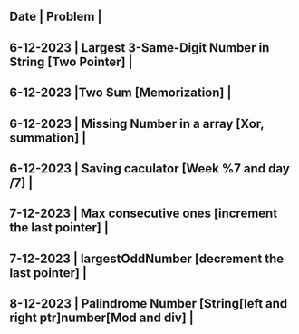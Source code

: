 Date		|		 Problem													|
---------------------------------------------------------------------------------
6-12-2023	| Largest 3-Same-Digit Number in String	[Two Pointer]				|
---------------------------------------------------------------------------------
6-12-2023	|Two Sum [Memorization]												|
---------------------------------------------------------------------------------
6-12-2023	| Missing Number in a array [Xor, summation]						|
---------------------------------------------------------------------------------
6-12-2023	| Saving caculator [Week %7 and day /7]								|
---------------------------------------------------------------------------------
7-12-2023	| Max consecutive ones [increment the last pointer]					|
---------------------------------------------------------------------------------
7-12-2023	| largestOddNumber [decrement the last pointer]						|
---------------------------------------------------------------------------------
8-12-2023	| Palindrome Number [String[left and right ptr]number[Mod and div]  |
---------------------------------------------------------------------------------